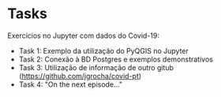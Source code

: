 # Tasks
 Exercícios no Jupyter com dados do Covid-19:
 * Task 1: Exemplo da utilização do PyQGIS no Jupyter
 * Task 2: Conexão à BD Postgres e exemplos demonstrativos
 * Task 3: Utilização de informação de outro gitub (https://github.com/jgrocha/covid-pt)
 * Task 4: "On the next episode..."
